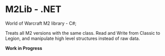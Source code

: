 # M2Lib - .NET

World of Warcraft M2 library - C#;  

Treats all M2 versions with the same class. Read and Write from Classic to Legion, and manipulate high level structures instead of raw data.

**Work in Progress**